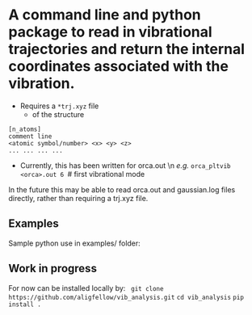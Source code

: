 # A command line and python package to read in vibrational trajectories and return the internal coordinates associated with the vibration.

- Requires a ```*trj.xyz``` file
  - of the structure
```
[n_atoms]
comment line
<atomic symbol/number> <x> <y> <z>
... ... ... ... 
```
- Currently, this has been written for orca.out
\n _e.g._ ```orca_pltvib <orca>.out 6 ```# first vibrational mode

In the future this may be able to read orca.out and gaussian.log files directly, rather than requiring a trj.xyz file.

## Examples 
Sample python use in examples/ folder:

## Work in progress
For now can be installed locally by:
``` git clone https://github.com/aligfellow/vib_analysis.git```
```cd vib_analysis```
```pip install .```
